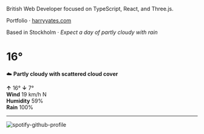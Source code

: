 British Web Developer focused on TypeScript, React, and Three.js.

Portfolio · [harryyates.com](https://harryyates.com)

<!-- WEATHER_START -->
Based in Stockholm · *Expect a day of partly cloudy with rain*

# 16°
☁️ **Partly cloudy with scattered cloud cover**

**↑** 16° **↓** 7°  
**Wind** 19 km/h N  
**Humidity** 59%  
**Rain** 100%

---
<!-- WEATHER_END -->

<p align="left">
  <a>
    <img src="https://spotify-github-profile.kittinanx.com/api/view?uid=bigbello&cover_image=true&theme=natemoo-re&show_offline=true&background_color=121212&interchange=false&bar_color=53b14f&bar_color_cover=false" alt="spotify-github-profile">
  </a>
</p>